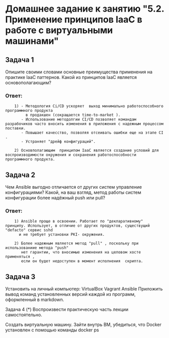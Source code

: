 # Домашнее задание к занятию "5.2. Применение принципов IaaC в работе с виртуальными машинами"


## Задача 1
Опишите своими словами основные преимущества применения на практике IaaC паттернов.
Какой из принципов IaaC является основополагающим?

### Ответ:

        
        1) - Методология Ci/CD ускоряет  выход минимально работоспособного программного продукта 
             в продакшен (сокращается time-to-market ). 
           - Использование методолгии CI/CD позволяет командам разрабочиков часто вносить изменения в приложения с надежным процессом поставки.
           - Повышает качесство, позволяя отсеивать ошибки еще на этапе CI .   
           - Устраняет "дрейф конфигураций".  
          
        2) Основполагающим  принципом IaaC является создание условий для воспроизводимости окружения и сохранения работоспособности программного продукта.

## Задача 2
Чем Ansible выгодно отличается от других систем управление конфигурациями?
Какой, на ваш взгляд, метод работы систем конфигурации более надёжный push или pull?

### Ответ:

        1) Ansible проще в освоении. Работает по "декларативному" принципу. Использует, в отличие от других продуктов, сущеcтвущий "defacto" сервис sshd  
          и не требует установки PKI- окружения.  

        2) Более надежным является метод "pull" , поскольку при использованиие метода "push"  
           нет гарантии, что вносимые изменения на целовом хосте применяться , 
           если он будет недоступен в момент исполнения  скрипта.   

## Задача 3
Установить на личный компьютер:
VirtualBox
Vagrant
Ansible
Приложить вывод команд установленных версий каждой из программ, оформленный в markdown.



Задача 4 (*)
Воспроизвести практическую часть лекции самостоятельно.

Создать виртуальную машину.
Зайти внутрь ВМ, убедиться, что Docker установлен с помощью команды
docker ps

